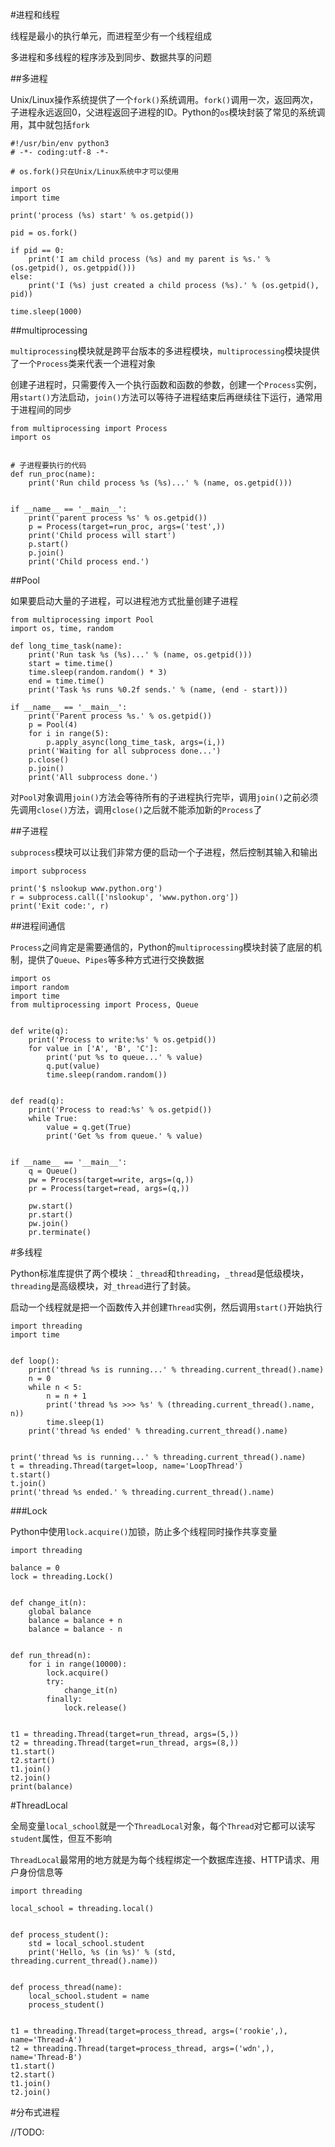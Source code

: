 #进程和线程

线程是最小的执行单元，而进程至少有一个线程组成

多进程和多线程的程序涉及到同步、数据共享的问题

##多进程

Unix/Linux操作系统提供了一个`fork()`系统调用。`fork()`调用一次，返回两次，子进程永远返回0，父进程返回子进程的ID。Python的`os`模块封装了常见的系统调用，其中就包括`fork`

    #!/usr/bin/env python3
    # -*- coding:utf-8 -*-
    
    # os.fork()只在Unix/Linux系统中才可以使用
    
    import os
    import time
    
    print('process (%s) start' % os.getpid())
    
    pid = os.fork()
    
    if pid == 0:
        print('I am child process (%s) and my parent is %s.' % (os.getpid(), os.getppid()))
    else:
        print('I (%s) just created a child process (%s).' % (os.getpid(), pid))
    
    time.sleep(1000)
    

##multiprocessing

`multiprocessing`模块就是跨平台版本的多进程模块，`multiprocessing`模块提供了一个`Process`类来代表一个进程对象

创建子进程时，只需要传入一个执行函数和函数的参数，创建一个`Process`实例，用`start()`方法启动，`join()`方法可以等待子进程结束后再继续往下运行，通常用于进程间的同步

    from multiprocessing import Process
    import os
    
    
    # 子进程要执行的代码
    def run_proc(name):
        print('Run child process %s (%s)...' % (name, os.getpid()))
    
    
    if __name__ == '__main__':
        print('parent process %s' % os.getpid())
        p = Process(target=run_proc, args=('test',))
        print('Child process will start')
        p.start()
        p.join()
        print('Child process end.')
        
##Pool

如果要启动大量的子进程，可以进程池方式批量创建子进程

    from multiprocessing import Pool
    import os, time, random
    
    def long_time_task(name):
        print('Run task %s (%s)...' % (name, os.getpid()))
        start = time.time()
        time.sleep(random.random() * 3)
        end = time.time()
        print('Task %s runs %0.2f sends.' % (name, (end - start)))
    
    if __name__ == '__main__':
        print('Parent process %s.' % os.getpid())
        p = Pool(4)
        for i in range(5):
            p.apply_async(long_time_task, args=(i,))
        print('Waiting for all subprocess done...')
        p.close()
        p.join()
        print('All subprocess done.')
        

对`Pool`对象调用`join()`方法会等待所有的子进程执行完毕，调用`join()`之前必须先调用`close()`方法，调用`close()`之后就不能添加新的`Process`了

##子进程

`subprocess`模块可以让我们非常方便的启动一个子进程，然后控制其输入和输出

    import subprocess
    
    print('$ nslookup www.python.org')
    r = subprocess.call(['nslookup', 'www.python.org'])
    print('Exit code:', r)

##进程间通信

`Process`之间肯定是需要通信的，Python的`multiprocessing`模块封装了底层的机制，提供了`Queue`、`Pipes`等多种方式进行交换数据

    import os
    import random
    import time
    from multiprocessing import Process, Queue
    
    
    def write(q):
        print('Process to write:%s' % os.getpid())
        for value in ['A', 'B', 'C']:
            print('put %s to queue...' % value)
            q.put(value)
            time.sleep(random.random())
    
    
    def read(q):
        print('Process to read:%s' % os.getpid())
        while True:
            value = q.get(True)
            print('Get %s from queue.' % value)
    
    
    if __name__ == '__main__':
        q = Queue()
        pw = Process(target=write, args=(q,))
        pr = Process(target=read, args=(q,))
    
        pw.start()
        pr.start()
        pw.join()
        pr.terminate()
        
#多线程

Python标准库提供了两个模块：`_thread`和`threading`，`_thread`是低级模块，`threading`是高级模块，对`_thread`进行了封装。

启动一个线程就是把一个函数传入并创建`Thread`实例，然后调用`start()`开始执行

    import threading
    import time
    
    
    def loop():
        print('thread %s is running...' % threading.current_thread().name)
        n = 0
        while n < 5:
            n = n + 1
            print('thread %s >>> %s' % (threading.current_thread().name, n))
            time.sleep(1)
        print('thread %s ended' % threading.current_thread().name)
    
    
    print('thread %s is running...' % threading.current_thread().name)
    t = threading.Thread(target=loop, name='LoopThread')
    t.start()
    t.join()
    print('thread %s ended.' % threading.current_thread().name)
    
###Lock

Python中使用`lock.acquire()`加锁，防止多个线程同时操作共享变量

    import threading
    
    balance = 0
    lock = threading.Lock()
    
    
    def change_it(n):
        global balance
        balance = balance + n
        balance = balance - n
    
    
    def run_thread(n):
        for i in range(10000):
            lock.acquire()
            try:
                change_it(n)
            finally:
                lock.release()
    
    
    t1 = threading.Thread(target=run_thread, args=(5,))
    t2 = threading.Thread(target=run_thread, args=(8,))
    t1.start()
    t2.start()
    t1.join()
    t2.join()
    print(balance)
    
#ThreadLocal

全局变量`local_school`就是一个`ThreadLocal`对象，每个`Thread`对它都可以读写`student`属性，但互不影响

`ThreadLocal`最常用的地方就是为每个线程绑定一个数据库连接、HTTP请求、用户身份信息等

    import threading
    
    local_school = threading.local()
    
    
    def process_student():
        std = local_school.student
        print('Hello, %s (in %s)' % (std, threading.current_thread().name))
    
    
    def process_thread(name):
        local_school.student = name
        process_student()
    
    
    t1 = threading.Thread(target=process_thread, args=('rookie',), name='Thread-A')
    t2 = threading.Thread(target=process_thread, args=('wdn',), name='Thread-B')
    t1.start()
    t2.start()
    t1.join()
    t2.join()
    
#分布式进程

//TODO:

